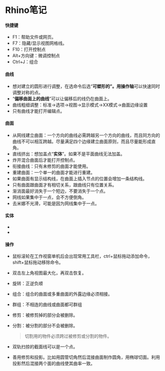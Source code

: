 # Rhino笔记

#### 		快捷键

+ F1：帮助文件或网页。
+ F7：隐藏/显示视图网格线。
+ F10：打开控制点
+ Alt+方向键：微调控制点
+ Ctrl+J：组合

#### 	曲线

+ 想对建立的圆形进行调整，在选命令后选“**可塑形的”。**用**操作轴**可以快速同时调整对称的点。
+ “**偏移曲面上的曲线**”可以让偏移后的线仍在曲面上。
+ 曲线粗细调整：标准→选项→视图→显示模式→XX模式→曲面边缘设置
+ 只有曲线才能打开编辑点。

#### 	曲面

+ 从网线建立曲面：一个方向的曲线必需跨越另一个方向的曲线，而且同方向的曲线不可以相互跨越。尽量满足四个边缘建立曲面原则，而且尽量能形成直角。
+ 直线挤出：想加盖点“**实体**”。如果不是平面曲线无法加盖。
+ 炸开混合曲面后才能打开控制点。
+ 衔接曲线：只有未修剪的曲面才能使用。
+ 重建曲面：一个单一的曲面才能进行重建。
+ 如果曲面有显示结构线，在曲面上插入节点的位置会增加一条结构线。
+ 只有曲面跟曲面才有相切关系，跟曲线只有位置关系。
+ 渐消面最好消失于一个短边，不要消失于一个点。
+ 网线如果集中于一点，会不方便倒角。
+ 去米娜不光滑，可能是因为网线集中于一点。

#### 	实体

+ 
+ 
	
#### 	操作

+ 鼠标滚轮在工作视窗单机后会出现常用工具栏，ctrl+鼠标拖动添加命令，shift+鼠标拖动移除命令。

+ 双击左上角视图最大化，再双击恢复。

+ 旋转：正逆负顺

+ 组合：组合的曲面或多重曲面的外露边缘必须相接。

+ 群组：不相连的曲线或曲面都可群组

+ 修剪：被修剪掉的部分会被删除。

+ 分割：被分割的部分不会被删除。

   > 切割用的物件必须跨过被修剪或分割的物件。
   
+ 双轨扫掠的截面线可以是一个点。

+ 善用修剪和投影。比如用圆管切角然后混接曲面制作圆角，用椭球切面。利用投影然后混接两个面的曲线使其曲率一致。

